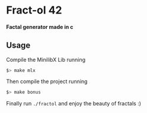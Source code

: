 # Fract-ol 42

#### Factal generator made in c

## Usage

Compile the MinilibX Lib running

```sh
$> make mlx
```

Then compile the project running

```sh
$> make bonus
```

Finally run `./fractol` and enjoy the beauty of fractals :)

<!-- You can also generate a specific fractal among the following, the Julia set, the Mandelbrot set, the Burningship set or the Apollonian gasket fractal. -->
